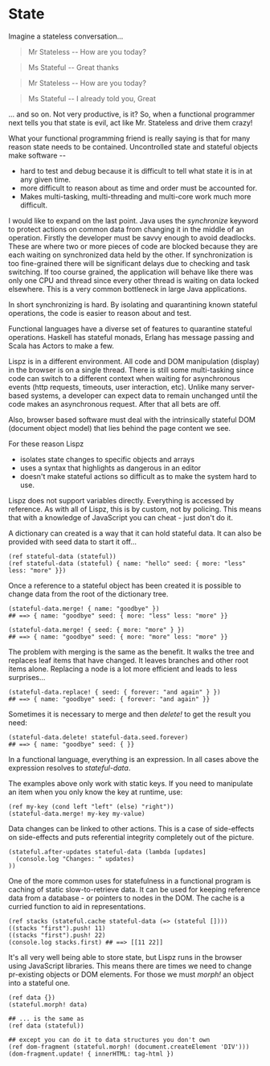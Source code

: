 # State

Imagine a stateless conversation...

> Mr Stateless -- How are you today?

> Ms Stateful -- Great thanks

> Mr Stateless -- How are you today?

> Ms Stateful -- I already told you, Great

... and so on. Not very productive, is it? So, when a functional programmer next tells you that state is evil, act like Mr. Stateless and drive them crazy!

What your functional programming friend is really saying is that for many reason state needs to be contained. Uncontrolled state and stateful objects make software --

* hard to test and debug because it is difficult to tell what state it is in at any given time.
* more difficult to reason about as time and order must be accounted for.
* Makes multi-tasking, multi-threading and multi-core work much more difficult.

I would like to expand on the last point. Java uses the _synchronize_ keyword to protect actions on common data from changing it in the middle of an operation. Firstly the developer must be savvy enough to avoid deadlocks. These are where two or more pieces of code are blocked because they are each waiting on synchronized data held by the other. If synchronization is too fine-grained there will be significant delays due to checking and task switching. If too course grained, the application will behave like there was only one CPU and thread since every other thread is waiting on data locked elsewhere. This is a very common bottleneck in large Java applications.

In short synchronizing is hard. By isolating and quarantining known stateful operations, the code is easier to reason about and test.

Functional languages have a diverse set of features to quarantine stateful operations. Haskell has stateful monads, Erlang has message passing and Scala has Actors to make a few.

Lispz is in a different environment. All code and DOM manipulation (display) in the browser is on a single thread. There is still some multi-tasking since code can switch to a different context when waiting for asynchronous events (http requests, timeouts, user interaction, etc). Unlike many server-based systems, a developer can expect data to remain unchanged until the code makes an asynchronous request. After that all bets are off.

Also, browser based software must deal with the intrinsically stateful DOM (document object model) that lies behind the page content we see.

For these reason Lispz

* isolates state changes to specific objects and arrays
* uses a syntax that highlights as dangerous in an editor
* doesn't make stateful actions so difficult as to make the system hard to use.

Lispz does not support variables directly. Everything is accessed by reference. As with all of Lispz, this is by custom, not by policing. This means that with a knowledge of JavaScript you can cheat - just don't do it.

A dictionary can created is a way that it can hold stateful data. It can also be provided with seed data to start it off...

    (ref stateful-data (stateful))
    (ref stateful-data (stateful) { name: "hello" seed: { more: "less" less: "more" }})

Once a reference to a stateful object has been created it is possible to change data from the root of the dictionary tree.

    (stateful-data.merge! { name: "goodbye" })
    ## ==> { name: "goodbye" seed: { more: "less" less: "more" }}

    (stateful-data.merge! { seed: { more: "more" } })
    ## ==> { name: "goodbye" seed: { more: "more" less: "more" }}

The problem with merging is the same as the benefit. It walks the tree and replaces leaf items that have changed. It leaves branches and other root items alone. Replacing a node is a lot more efficient and leads to less surprises...

    (stateful-data.replace! { seed: { forever: "and again" } })
    ## ==> { name: "goodbye" seed: { forever: "and again" }}

Sometimes it is necessary to merge and then _delete!_ to get the result you need:

    (stateful-data.delete! stateful-data.seed.forever)
    ## ==> { name: "goodbye" seed: { }}

In a functional language, everything is an expression. In all cases above the expression resolves to _stateful-data_.

The examples above only work with static keys. If you need to manipulate an item when you only know the key at runtime, use:

    (ref my-key (cond left "left" (else) "right"))
    (stateful-data.merge! my-key my-value)

Data changes can be linked to other actions. This is a case of side-effects on side-effects and puts referential integrity completely out of the picture.

    (stateful.after-updates stateful-data (lambda [updates]
      (console.log "Changes: " updates)
    ))

One of the more common uses for statefulness in a functional program is caching of static slow-to-retrieve data. It can be used for keeping reference data from a database - or pointers to nodes in the DOM. The cache is a curried function to aid in representations.

    (ref stacks (stateful.cache stateful-data (=> (stateful [])))
    ((stacks "first").push! 11)
    ((stacks "first").push! 22)
    (console.log stacks.first) ## ==> [[11 22]]

It's all very well being able to store state, but Lispz runs in the browser using JavaScript libraries. This means there are times we need to change pr-existing objects or DOM elements. For those we must _morph!_ an object into a stateful one.

    (ref data {})
    (stateful.morph! data)

    ## ... is the same as
    (ref data (stateful))

    ## except you can do it to data structures you don't own
    (ref dom-fragment (stateful.morph! (document.createElement 'DIV')))
    (dom-fragment.update! { innerHTML: tag-html })
